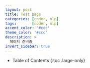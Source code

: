 ```yaml
---
layout: post
title: Test page
categories: [coder, nlp]
tags:       [coder, nlp]
accent_color: '#ccc'
theme_color: '#ccc'
description: >
  페이지 준비중
invert_sidebar: true
---
```

- Table of Contents
{:toc .large-only}